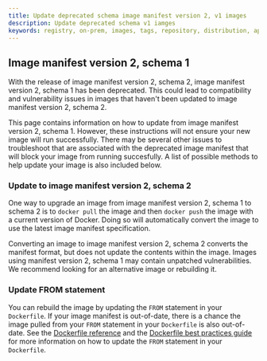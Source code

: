 ```yaml
---
title: Update deprecated schema image manifest version 2, v1 images
description: Update deprecated schema v1 iamges
keywords: registry, on-prem, images, tags, repository, distribution, api, advanced, manifest
---
```


## Image manifest version 2, schema 1
With the release of image manifest version 2, schema 2, image manifest version
2, schema 1 has been deprecated. This could lead to compatibility and
vulnerability issues in images that haven't been updated to image manifest
version 2, schema 2.

This page contains information on how to update from image manifest version 2,
schema 1. However, these instructions will not ensure your new image will run
successfully. There may be several other issues to troubleshoot that are
associated with  the deprecated image manifest that will block your image from
running succesfully. A list of possible methods to help update your image is
also included below.

### Update to image manifest version 2, schema 2

One way to upgrade an image from image manifest version 2, schema 1 to
schema 2 is to `docker pull` the image and then `docker push` the image with a
current version of Docker. Doing so will automatically convert the image to use
the latest image manifest specification.

Converting an image to image manifest version 2, schema 2 converts the
manifest format, but does not update the contents within the image. Images
using manifest version 2, schema 1 may contain unpatched vulnerabilities. We
recommend looking for an alternative image or rebuilding it.


### Update FROM statement

You can rebuild the image by updating the `FROM` statement in your
`Dockerfile`. If your image manifest is out-of-date, there is a chance the
image pulled from your `FROM` statement in your `Dockerfile` is also
out-of-date. See the [Dockerfile reference](https://services.docker.com/engine/reference/builder/#from)
and the [Dockerfile best practices guide](https://services.docker.com/develop/develop-images/dockerfile_best-practices/)
for more information on how to update the `FROM` statement in your
`Dockerfile`.
